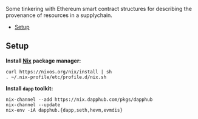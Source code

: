 Some tinkering with Ethereum smart contract structures for describing the provenance of resources in a supplychain.

- [Setup](#setup)

## Setup

**Install [Nix](https://nixos.org/nix) package manager:**

	curl https://nixos.org/nix/install | sh
	. ~/.nix-profile/etc/profile.d/nix.sh

**Install `dapp` toolkit:**

	nix-channel --add https://nix.dapphub.com/pkgs/dapphub
	nix-channel --update
	nix-env -iA dapphub.{dapp,seth,hevm,evmdis}
